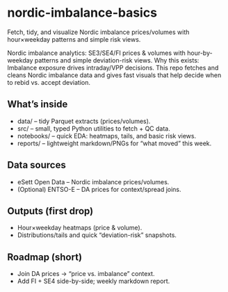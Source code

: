 # nordic-imbalance-basics
Fetch, tidy, and visualize Nordic imbalance prices/volumes with hour×weekday patterns and simple risk views.

Nordic imbalance analytics: SE3/SE4/FI prices & volumes with hour-by-weekday patterns and simple deviation-risk views.
Why this exists: Imbalance exposure drives intraday/VPP decisions. This repo fetches and cleans Nordic imbalance data and gives fast visuals that help decide when to rebid vs. accept deviation.

## What’s inside

- data/ – tidy Parquet extracts (prices/volumes).
- src/ – small, typed Python utilities to fetch + QC data.
- notebooks/ – quick EDA: heatmaps, tails, and basic risk views.
- reports/ – lightweight markdown/PNGs for “what moved” this week.

## Data sources

- eSett Open Data – Nordic imbalance prices/volumes.
- (Optional) ENTSO-E – DA prices for context/spread joins.

## Outputs (first drop)
- Hour×weekday heatmaps (price & volume).
- Distributions/tails and quick “deviation-risk” snapshots.

## Roadmap (short)
- Join DA prices → “price vs. imbalance” context.
- Add FI + SE4 side-by-side; weekly markdown report.
